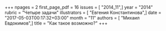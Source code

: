 +++
npages = 2
first_page_pdf = 16
issues = [ "2014_11",]
year = "2014"
rubric = "Четыре задачи"
illustrators = [ "Евгения Константинова",]
date = "2017-05-03T00:17:32+03:00"
month = "11"
authors = [ "Михаил Евдокимов",]
title = "Как такое возможно?"
+++
